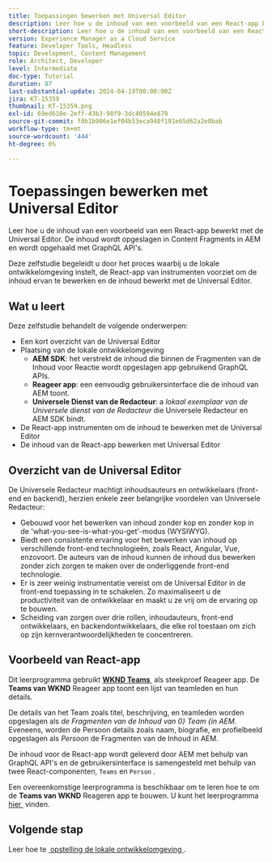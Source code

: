 ```yaml
---
title: Toepassingen bewerken met Universal Editor
description: Leer hoe u de inhoud van een voorbeeld van een React-app bewerkt met de Universal Editor.
short-description: Leer hoe u de inhoud van een voorbeeld van een React-app bewerkt met de Universal Editor. De inhoud wordt opgeslagen in Content Fragments in AEM en wordt opgehaald met GraphQL API's.
version: Experience Manager as a Cloud Service
feature: Developer Tools, Headless
topic: Development, Content Management
role: Architect, Developer
level: Intermediate
doc-type: Tutorial
duration: 87
last-substantial-update: 2024-04-19T00:00:00Z
jira: KT-15359
thumbnail: KT-15359.png
exl-id: 69ed610e-2eff-43b3-98f9-3dc40594e879
source-git-commit: f0b1b906e1ef04b53eca940f191e65d62a2e0bab
workflow-type: tm+mt
source-wordcount: '444'
ht-degree: 0%

---
```


# Toepassingen bewerken met Universal Editor

Leer hoe u de inhoud van een voorbeeld van een React-app bewerkt met de Universal Editor. De inhoud wordt opgeslagen in Content Fragments in AEM en wordt opgehaald met GraphQL API&#39;s.

Deze zelfstudie begeleidt u door het proces waarbij u de lokale ontwikkelomgeving instelt, de React-app van instrumenten voorziet om de inhoud ervan te bewerken en de inhoud bewerkt met de Universal Editor.

## Wat u leert

Deze zelfstudie behandelt de volgende onderwerpen:

- Een kort overzicht van de Universal Editor
- Plaatsing van de lokale ontwikkelomgeving
   - **AEM SDK**: het verstrekt de inhoud die binnen de Fragmenten van de Inhoud voor Reactie wordt opgeslagen app gebruikend GraphQL APIs.
   - **Reageer app**: een eenvoudig gebruikersinterface die de inhoud van AEM toont.
   - **Universele Dienst van de Redacteur**: a _lokaal exemplaar van de Universele dienst van de Redacteur_ die Universele Redacteur en AEM SDK bindt.
- De React-app instrumenten om de inhoud te bewerken met de Universal Editor
- De inhoud van de React-app bewerken met Universal Editor


## Overzicht van de Universal Editor

De Universele Redacteur machtigt inhoudsauteurs en ontwikkelaars (front-end en backend), herzien enkele zeer belangrijke voordelen van Universele Redacteur:

- Gebouwd voor het bewerken van inhoud zonder kop en zonder kop in de &#39;what-you-see-is-what-you-get&#39;-modus (WYSIWYG).
- Biedt een consistente ervaring voor het bewerken van inhoud op verschillende front-end technologieën, zoals React, Angular, Vue, enzovoort. De auteurs van de inhoud kunnen de inhoud dus bewerken zonder zich zorgen te maken over de onderliggende front-end technologie.
- Er is zeer weinig instrumentatie vereist om de Universal Editor in de front-end toepassing in te schakelen. Zo maximaliseert u de productiviteit van de ontwikkelaar en maakt u ze vrij om de ervaring op te bouwen.
- Scheiding van zorgen over drie rollen, inhoudauteurs, front-end ontwikkelaars, en backendontwikkelaars, die elke rol toestaan om zich op zijn kernverantwoordelijkheden te concentreren.


## Voorbeeld van React-app

Dit leerprogramma gebruikt [**WKND Teams** &#x200B;](https://github.com/adobe/aem-guides-wknd-graphql/tree/main/basic-tutorial#react-app---basic-tutorial---teampersons) als steekproef Reageer app. De **Teams van WKND** Reageer app toont een lijst van teamleden en hun details.

De details van het Team zoals titel, beschrijving, en teamleden worden opgeslagen als _de Fragmenten van de Inhoud van 0&rbrace; Team &lbrace;in AEM._ Eveneens, worden de Persoon details zoals naam, biografie, en profielbeeld opgeslagen als _Persoon_ de Fragmenten van de Inhoud in AEM.

De inhoud voor de React-app wordt geleverd door AEM met behulp van GraphQL API&#39;s en de gebruikersinterface is samengesteld met behulp van twee React-componenten, `Teams` en `Person` .

Een overeenkomstige leerprogramma is beschikbaar om te leren hoe te om de **Teams van WKND** Reageren app te bouwen. U kunt het leerprogramma [&#x200B; hier &#x200B;](https://experienceleague.adobe.com/en/docs/experience-manager-learn/getting-started-with-aem-headless/graphql/multi-step/overview) vinden.

## Volgende stap

Leer hoe te [&#x200B; opstelling de lokale ontwikkelomgeving &#x200B;](./local-development-setup.md).
